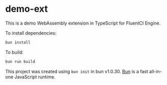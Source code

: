 # demo-ext

This is a demo WebAssembly extension in TypeScript for FluentCI Engine.

To install dependencies:

```bash
bun install
```

To build:

```bash
bun run build
```

This project was created using `bun init` in bun v1.0.30. [Bun](https://bun.sh) is a fast all-in-one JavaScript runtime.
